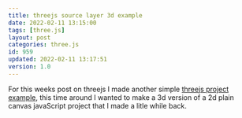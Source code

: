 ```yaml
---
title: threejs source layer 3d example
date: 2022-02-11 13:15:00
tags: [three.js]
layout: post
categories: three.js
id: 959
updated: 2022-02-11 13:17:51
version: 1.0
---
```


For this weeks post on threejs I made another simple [threejs project example](/2021/02/19/threejs-examples/), this time around I wanted to make a 3d version of a 2d plain canvas javaScript project that I made a litle while back.

<!-- more -->
